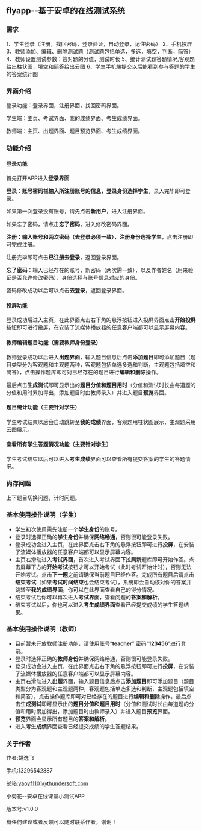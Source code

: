 ## flyapp--基于安卓的在线测试系统

### 需求

1、学生登录（注册，找回密码，登录验证，自动登录，记住密码） 
2、手机投屏
3、教师添加、编辑、删除测试题（测试题包括单选，多选，填空，判断，简答）
4、教师设置测试参数：答对题的分值，测试时长
5、统计测试题答题情况,客观题给出柱状图，填空和简答给出云图
6、学生手机端提交以后能看到参与答题的学生的答案统计图

### 界面介绍

登录功能：登录界面，注册界面，找回密码界面。

学生端：主页、考试界面、我的成绩界面、考生成绩界面。

教师端：主页、出题界面、题目预览界面、考生成绩界面。

### 功能介绍

#### 登录功能

首先打开APP进入**登录界面**

**登录：**账号密码栏输入所注册账号的信息，登录身份选择**学生**，录入完毕即可登录。

如果第一次登录没有账号，请先点击**新用户**，进入注册界面。

如果忘了密码，请点击**忘了密码**，进入修改密码界面。

**注册：**输入账号和两次密码（去登录必须一致），注册身份选择**学生**，点击注册即可完成注册。

注册完毕即可点击**已注册去登录**，返回登录界面。

**忘了密码**：输入已经存在的账号，新密码（两次需一致），以及作者姓名（用来验证是否允许修改密码），身份选择与账号信息对应的身份。

密码修改成功以后可以点击**去登录**，返回登录界面。

#### 投屏功能

登录成功后进入主页，在此界面点击右下角的悬浮按钮进入投屏界面点击**开始投屏**按钮即可进行投屏，在安装了流媒体播放器的任意客户端都可以显示屏幕内容。

#### 教师编辑题目功能（需要教师身份登录）

教师登录成功以后进入**出题界面**，输入题目信息后点击**添加题目**即可添加题目（题目类型分为客观题和主观题两种，客观题包括单选多选和判断，主观题包括填空和简答），点击操作题库即可对已经存在的题目进行**编辑和删除**操作。

最后点击**生成测试**即可显示出的**题目分值和题目用时**（分值和测试时长由每道题的分值和用时累加得出，添加题目时由教师录入）并进入题目**预览**界面。

#### 题目统计功能（主要针对学生）

学生考试结束以后会自动跳转至**我的成绩**界面，客观题用柱状图展示，主观题采用云图展示。

#### 查看所有学生答题情况功能（主要针对学生）

学生考试结束以后可以进入**考生成绩**界面可以查看所有提交答案的学生的答题情况。

### 尚存问题

上下题目切换问题，计时问题。

### 基本使用操作说明（学生）

- 学生初次使用需先注册一个**学生身份**的账号。
- 登录时选择正确的**学生身份**并确保**网络畅通**，否则很可能登录失败。
- 登录成功会进入主页，在此界面点击右下角的悬浮按钮即可进行**投屏**，在安装了流媒体播放器的任意客户端都可以显示屏幕内容。
- 主页右滑动进入**考试界面**，首次进入考试界面**下拉刷新**题库即可开始作答。点击屏幕下方的**开始考试**按钮才可以开始考试（此时考试开始计时），否则无法开始考试。点击**下一题**之前请确保当前题目已经作答。完成所有题目后请点击**结束考试**（如果**考试时间结束**也会结束考试），系统即会自动核对你的答案并跳转至**我的成绩界面**，你可以在此界面查看自己的得分情况。
- 结束考试后你可以再次进入**考试界面**，查看问题的**答案和解析**。
- 结束考试以后，你也可以进入**考生成绩界面**查看已经提交成绩的学生答题结果。

### 基本使用操作说明（教师）

- 目前暂未开放教师注册功能，请使用账号“**teacher**” 密码“**123456**”进行登录。
- 登录时选择正确的**教师身份**并确保网络畅通，否则很可能登录失败。
- 登录成功会进入主页，在此界面点击右下角的悬浮按钮即可进行**投屏**，在安装了流媒体播放器的任意客户端都可以显示屏幕内容。
- 主页右滑动进入**出题**界面，输入题目信息后点击**添加题目**即可添加题目（题目类型分为客观题和主观题两种，客观题包括单选多选和判断，主观题包括填空和简答），点击操作题库即可对已经存在的题目进行**编辑和删除**操作。最后点击**生成测试**即可显示出的**题目分值和题目用时**（分值和测试时长由每道题的分值和用时累加得出，添加题目时由教师录入）并进入题目**预览**界面。
- **预览**界面会显示所有题目的**答案和解析**。
- 进入**考生成绩**界面查看已经提交成绩的学生答题结果。

### 关于作者

作者:姚逸飞

手机:13296542887

邮箱:yaoyf1101@thundersoft.com

小菊花--安卓在线课堂小测试APP

版本号:v1.0.0

有任何建议或者反馈可以随时联系作者，谢谢！



### 
